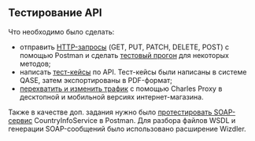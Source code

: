 ## Тестирование API
Что необходимо было сделать:
- отправить [HTTP-запросы](https://www.postman.com/supply-architect-77622649/workspace/my-workspace/collection/33236854-d862c16b-a541-4448-8e3f-a1b4767ee3e3?action=share&creator=33236854) (GET, PUT, PATCH, DELETE, POST) с помощью Postman и сделать [тестовый прогон](https://github.com/DariaBakhtina/api/blob/main/DemoShopping.postman_test_run.json) для некоторых методов;
- написать [тест-кейсы](https://github.com/DariaBakhtina/api/blob/main/Тест-кейсы%20по%20API.pdf) по API. Тест-кейсы были написаны в системе QASE, затем экспортированы в PDF-формат;
- [перехватить и изменить трафик](https://github.com/DariaBakhtina/api/tree/main/Charles%20Proxy) с помощью Charles Proxy в десктопной и мобильной версиях интернет-магазина.

Также в качестве доп. задания нужно было [протестировать SOAP-сервис](https://www.postman.com/supply-architect-77622649/workspace/my-workspace/collection/33236854-f9547091-b7a2-4d26-8ae3-3cdd34ad98e0?action=share&creator=33236854) CountryInfoService в Postman. Для разбора файлов WSDL и генерации SOAP-сообщений было использовано расширение Wizdler.
